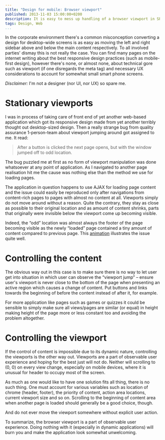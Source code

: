 ```yaml
---
title: "Design for mobile: Browser viewport"
published: 2013-11-03 15:00:00+0200
description: It is easy to mess up handling of a browser viewport in SPAs, especially when targetting smartphones.
tags: Design, Web
...
```


In the corporate environment there's a common misconception converting a design
for desktop-wide screens is as easy as moving the left and right sidebar above
and below the main content respectively. To all involved parties' dismay this
is not really the case. You can find many pages on the internet writing about
the best responsive design practices (such as mobile-first design), however
there's none, or almost none, about technical gore such as viewport (if one
disregards the meta tag) and necessary UX considerations to account for
somewhat small smart phone screens.

_Disclaimer:_ I'm not a designer (nor UI, nor UX) so spare me.

# Stationary viewports

I was in process of taking care of front end of yet another web-based
application which got its responsive design made from yet another terribly
thought out desktop-sized design. Then a really strange bug from quality
assurance 1-person-team about viewport jumping around got assigned to me. It
read:

> After a button is clicked the next page opens, but with the window jumped
> off to odd location.

The bug puzzled me at first as no form of viewport manipulation was done
whatsoever at any point of application. As I navigated to another
page realisation hit me the cause was nothing else than the method we use for
loading pages.

The application in question happens to use AJAX for loading page content and
the issue could easily be reproduced only after navigations from content-rich
pages to pages with almost no content at all. Viewports simply do not move
around without a reason. Quite the contrary, they stay as close as possible to
their original location and as amount of content shrinks, parts that originally
were invisible below the viewport come up becoming visible.

Indeed, the “odd” location was almost always the footer of the page becoming
visible as the newly “loaded” page contained a tiny amount of content compared
to previous page. This
[animation](/images/mobile-design-the-viewport/viewport.gif) illustrates the
issue quite well.

# Controlling the content

The obvious way out in this case is to make sure there is no way to let user
get into situation in which user can observe the “viewport jump” – ensure
user's viewport is never close to the bottom of the page when presenting an
active region which causes a change of content. Put buttons and links towards
the beginning of before the content instead of after it, for example.

For more application like pages such as games or quizzes it could be sensible
to simply make sure all views/pages are similar (or equal) in height making
height of the page more or less constant too and avoiding the problem
altogether.

# Controlling the viewport

If the control of content is impossible due to its dynamic nature, controlling
the viewports is the other way out. Viewports are a part of observable user
experience and hoping for the best just will not do. Neither will scrolling to
(0, 0) on every view change, especially on mobile devices, where it is unusual
for header to occupy most of the screen.

As much as one would like to have one solution fits all thing, there is no such
thing. One must account for various variables such as location of chrome
(header, footer), the priority of content, action area locations, current
viewport size and so on. Scrolling to the beginning of content area when
another page is loaded should generally be a good choice, though.

And do not ever move the viewport somewhere without explicit user action.

To summarize, the browser viewport is a part of observable user experience.
Doing nothing with it (especially in dynamic applications) will burn you and
make the application look somewhat unwelcoming.
